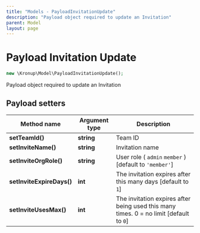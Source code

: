 ```yaml
---
title: "Models - PayloadInvitationUpdate"
description: "Payload object required to update an Invitation"
parent: Model
layout: page
---
```


# Payload Invitation Update

```php
new \Kronup\Model\PayloadInvitationUpdate();
```

Payload object required to update an Invitation

## Payload setters

Method name | Argument type | Description
------------ | ------------- | -------------
**setTeamId()** | **string** | Team ID
**setInviteName()** | **string** | Invitation name
**setInviteOrgRole()** | **string** | User role ( `admin` `member` )  [default to `'member'`]
**setInviteExpireDays()** | **int** | The invitation expires after this many days   [default to `1`]
**setInviteUsesMax()** | **int** | The invitation expires after being used this many times. 0 = no limit   [default to `0`]

